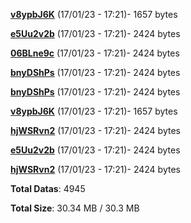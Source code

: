 [**v8ypbJ6K**](/data/v8ypbJ6K.txt) (17/01/23 - 17:21)- 1657 bytes

[**e5Uu2v2b**](/data/e5Uu2v2b.txt) (17/01/23 - 17:21)- 2424 bytes

[**06BLne9c**](/data/06BLne9c.txt) (17/01/23 - 17:21)- 2424 bytes

[**bnyDShPs**](/data/bnyDShPs.txt) (17/01/23 - 17:21)- 2424 bytes

[**bnyDShPs**](/data/bnyDShPs.txt) (17/01/23 - 17:21)- 2424 bytes

[**v8ypbJ6K**](/data/v8ypbJ6K.txt) (17/01/23 - 17:21)- 1657 bytes

[**hjWSRvn2**](/data/hjWSRvn2.txt) (17/01/23 - 17:21)- 2424 bytes

[**e5Uu2v2b**](/data/e5Uu2v2b.txt) (17/01/23 - 17:21)- 2424 bytes

[**hjWSRvn2**](/data/hjWSRvn2.txt) (17/01/23 - 17:21)- 2424 bytes

**Total Datas**: 4945

**Total Size**: 30.34 MB / 30.3 MB